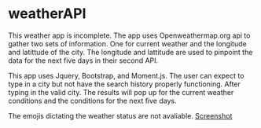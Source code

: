 # weatherAPI
This weather app is incomplete. The app uses Openweathermap.org api to gather two sets of information. One for current weather and the longitude and latittude of the city. The longitude and lattitude are used to pinpoint the data for the next five days in their second API.

This app uses Jquery, Bootstrap, and Moment.js. The user can expect to type in a city but not have the search history properly functioning. After typing in the valid city. The results will pop up for the current weather conditions and the conditions for the next five days. 

The emojis dictating the weather status are not avaliable. 
[Screenshot](screenshot.png)